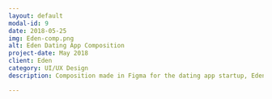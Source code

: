 ```yaml
---
layout: default
modal-id: 9
date: 2018-05-25
img: Eden-comp.png
alt: Eden Dating App Composition
project-date: May 2018
client: Eden
category: UI/UX Design
description: Composition made in Figma for the dating app startup, Eden.

---
```

